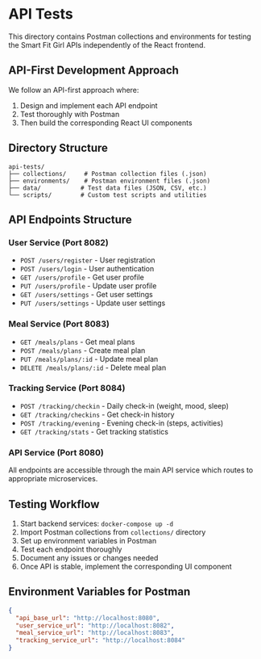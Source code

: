 # API Tests

This directory contains Postman collections and environments for testing the Smart Fit Girl APIs independently of the React frontend.

## API-First Development Approach

We follow an API-first approach where:
1. Design and implement each API endpoint
2. Test thoroughly with Postman
3. Then build the corresponding React UI components

## Directory Structure

```
api-tests/
├── collections/     # Postman collection files (.json)
├── environments/    # Postman environment files (.json)
├── data/           # Test data files (JSON, CSV, etc.)
└── scripts/        # Custom test scripts and utilities
```

## API Endpoints Structure

### User Service (Port 8082)
- `POST /users/register` - User registration
- `POST /users/login` - User authentication
- `GET /users/profile` - Get user profile
- `PUT /users/profile` - Update user profile
- `GET /users/settings` - Get user settings
- `PUT /users/settings` - Update user settings

### Meal Service (Port 8083)
- `GET /meals/plans` - Get meal plans
- `POST /meals/plans` - Create meal plan
- `PUT /meals/plans/:id` - Update meal plan
- `DELETE /meals/plans/:id` - Delete meal plan

### Tracking Service (Port 8084)
- `POST /tracking/checkin` - Daily check-in (weight, mood, sleep)
- `GET /tracking/checkins` - Get check-in history
- `POST /tracking/evening` - Evening check-in (steps, activities)
- `GET /tracking/stats` - Get tracking statistics

### API Service (Port 8080)
All endpoints are accessible through the main API service which routes to appropriate microservices.

## Testing Workflow

1. Start backend services: `docker-compose up -d`
2. Import Postman collections from `collections/` directory
3. Set up environment variables in Postman
4. Test each endpoint thoroughly
5. Document any issues or changes needed
6. Once API is stable, implement the corresponding UI component

## Environment Variables for Postman

```json
{
  "api_base_url": "http://localhost:8080",
  "user_service_url": "http://localhost:8082",
  "meal_service_url": "http://localhost:8083",
  "tracking_service_url": "http://localhost:8084"
}
```

